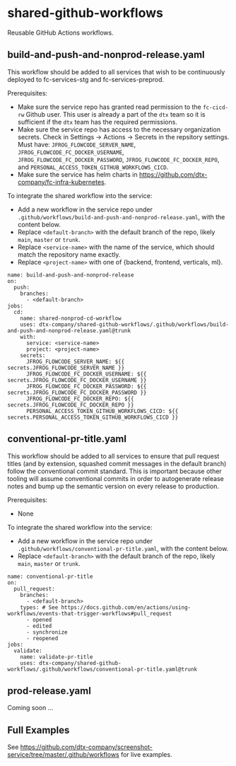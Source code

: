 # shared-github-workflows
Reusable GitHub Actions workflows.

## build-and-push-and-nonprod-release.yaml
This workflow should be added to all services that wish to be continuously deployed to fc-services-stg and fc-services-preprod.

Prerequisites:
* Make sure the service repo has granted read permission to the `fc-cicd-rw` Github user. This user is already a part of the `dtx` team so it is sufficient if the `dtx` team has the required permissions.
* Make sure the service repo has access to the necessary organization secrets. Check in Settings -> Actions -> Secrets in the repsitory settings. Must have: `JFROG_FLOWCODE_SERVER_NAME`, `JFROG_FLOWCODE_FC_DOCKER_USERNAME`, `JFROG_FLOWCODE_FC_DOCKER_PASSWORD`, `JFROG_FLOWCODE_FC_DOCKER_REPO`, and `PERSONAL_ACCESS_TOKEN_GITHUB_WORKFLOWS_CICD`.
* Make sure the service has helm charts in https://github.com/dtx-company/fc-infra-kubernetes.

To integrate the shared workflow into the service:
* Add a new workflow in the service repo under `.github/workflows/build-and-push-and-nonprod-release.yaml`, with the content below.
* Replace `<default-branch>` with the default branch of the repo, likely `main`, `master` or `trunk`.
* Replace `<service-name>` with the name of the service, which should match the repository name exactly.
* Replace `<project-name>` with one of {backend, frontend, verticals, ml}.
```
name: build-and-push-and-nonprod-release
on:
  push:
    branches:
      - <default-branch>
jobs:
  cd:
    name: shared-nonprod-cd-workflow
    uses: dtx-company/shared-github-workflows/.github/workflows/build-and-push-and-nonprod-release.yaml@trunk
    with:
      service: <service-name>
      project: <project-name>
    secrets:
      JFROG_FLOWCODE_SERVER_NAME: ${{ secrets.JFROG_FLOWCODE_SERVER_NAME }}
      JFROG_FLOWCODE_FC_DOCKER_USERNAME: ${{ secrets.JFROG_FLOWCODE_FC_DOCKER_USERNAME }}
      JFROG_FLOWCODE_FC_DOCKER_PASSWORD: ${{ secrets.JFROG_FLOWCODE_FC_DOCKER_PASSWORD }}
      JFROG_FLOWCODE_FC_DOCKER_REPO: ${{ secrets.JFROG_FLOWCODE_FC_DOCKER_REPO }}
      PERSONAL_ACCESS_TOKEN_GITHUB_WORKFLOWS_CICD: ${{ secrets.PERSONAL_ACCESS_TOKEN_GITHUB_WORKFLOWS_CICD }}
```

## conventional-pr-title.yaml
This workflow should be added to all services to ensure that pull request titles (and by extension, squashed commit messages in the default branch) follow the conventional commit standard. This is important because other tooling will assume conventional commits in order to autogenerate release notes and bump up the semantic version on every release to production.

Prerequisites:
* None

To integrate the shared workflow into the service:
* Add a new workflow in the service repo under `.github/workflows/conventional-pr-title.yaml`, with the content below.
* Replace `<default-branch>` with the default branch of the repo, likely `main`, `master` or `trunk`.
```
name: conventional-pr-title
on:
  pull_request:
    branches:
      - <default-branch>
    types: # See https://docs.github.com/en/actions/using-workflows/events-that-trigger-workflows#pull_request
      - opened
      - edited
      - synchronize
      - reopened
jobs:
  validate:
    name: validate-pr-title
    uses: dtx-company/shared-github-workflows/.github/workflows/conventional-pr-title.yaml@trunk
```

## prod-release.yaml
Coming soon ...

## Full Examples
See https://github.com/dtx-company/screenshot-service/tree/master/.github/workflows for live examples.

